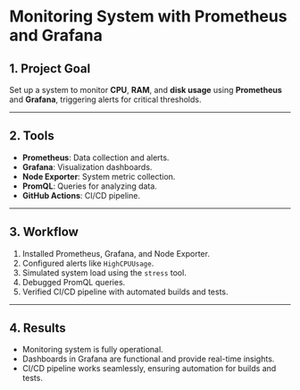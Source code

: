 # Monitoring System with Prometheus and Grafana

## 1. Project Goal

Set up a system to monitor **CPU**, **RAM**, and **disk usage** using **Prometheus** and **Grafana**, triggering alerts for critical thresholds.

---

## 2. Tools

- **Prometheus**: Data collection and alerts.
- **Grafana**: Visualization dashboards.
- **Node Exporter**: System metric collection.
- **PromQL**: Queries for analyzing data.
- **GitHub Actions**: CI/CD pipeline.

---

## 3. Workflow

1. Installed Prometheus, Grafana, and Node Exporter.
2. Configured alerts like `HighCPUUsage`.
3. Simulated system load using the `stress` tool.
4. Debugged PromQL queries.
5. Verified CI/CD pipeline with automated builds and tests.

---

## 4. Results

- Monitoring system is fully operational.
- Dashboards in Grafana are functional and provide real-time insights.
- CI/CD pipeline works seamlessly, ensuring automation for builds and tests.
